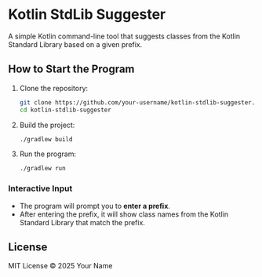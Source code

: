 # Kotlin StdLib Suggester

A simple Kotlin command-line tool that suggests classes from the Kotlin Standard Library based on a given prefix.

## How to Start the Program
1. Clone the repository:
   ```sh
   git clone https://github.com/your-username/kotlin-stdlib-suggester.git
   cd kotlin-stdlib-suggester
   ```
2. Build the project:
   ```sh
   ./gradlew build
   ```
3. Run the program:
   ```sh
   ./gradlew run
   ```

### Interactive Input
- The program will prompt you to **enter a prefix**.
- After entering the prefix, it will show class names from the Kotlin Standard Library that match the prefix.

## License
MIT License © 2025 Your Name
